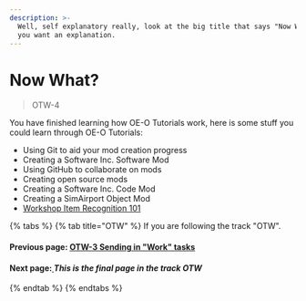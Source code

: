 ```yaml
---
description: >-
  Well, self explanatory really, look at the big title that says "Now What?" if
  you want an explanation.
---
```


# Now What?

> OTW-4

You have finished learning how OE-O Tutorials work, here is some stuff you could learn through OE-O Tutorials:

* Using Git to aid your mod creation progress
* Creating a Software Inc. Software Mod
* Using GitHub to collaborate on mods
* Creating open source mods
* Creating a Software Inc. Code Mod
* Creating a SimAirport Object Mod
* [Workshop Item Recognition 101](../wim/wim-1.md)



{% tabs %}
{% tab title="OTW" %}
If you are following the track "OTW".

#### Previous page: [OTW-3 Sending in "Work" tasks](otw-3.md)

#### Next page:[ ](otw-2.md)_This is the final page in the track OTW_
{% endtab %}
{% endtabs %}

